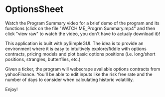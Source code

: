 # OptionsSheet

Watch the Program Summary video for a brief demo of the program and its functions (click on the file "WATCH ME_Progrm Summary.mp4" and then click "view raw" to watch the video, you don't have to actualy download it)!

This application is built with pySimpleGUI. The idea is to provide an environment where it is easy to intuitively explore/fiddle 
with options contracts, pricing models and plot basic options positions (i.e. long/short positions, strangles, butterflies, etc.)

Given a ticker, the program will webscrape available options contracts from yahooFinance. You'll be able to edit inputs like the risk free rate and the
number of days to consider when calculating historic volatility. 

Enjoy!
